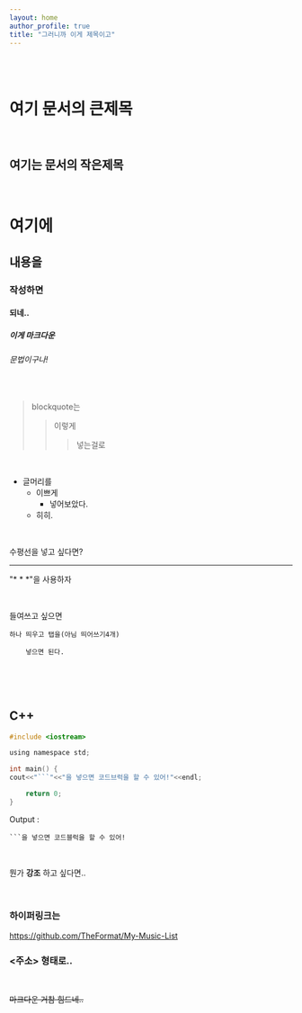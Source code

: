 ```yaml
---
layout: home
author_profile: true
title: "그러니까 이게 제목이고"
---
```


<br/>
<br/>

여기 문서의 큰제목
===

<br/>

여기는 문서의 작은제목
---

<br/>

# 여기에
## 내용을
### 작성하면
#### 되네..
##### 이게 마크다운
###### 문법이구나!

<br/>

> blockquote는
> > 이렇게
> > > 넣는걸로

<br/>

* 글머리를
  + 이쁘게
    - 넣어보았다.
  * 히히.

<br/>

수평선을 넣고 싶다면?
* * *
"* * *"을 사용하자

<br/>

들여쓰고 싶으면

    하나 띄우고 탭을(아님 띄어쓰기4개)

        넣으면 된다.

<br/>
<br/>
<br/>


## C++
```c
#include <iostream>

using namespace std;

int main() {
cout<<"```"<<"을 넣으면 코드브럭을 할 수 있어!"<<endl;

    return 0;
}

```
Output :
    
    ```을 넣으면 코드블럭을 할 수 있어!

<br/>

뭔가 **강조** 하고 싶다면..

<br/>

### 하이퍼링크는
<https://github.com/TheFormat/My-Music-List>
### <주소> 형태로..

<br/>

~~마크다운 거참 힘드네..~~
